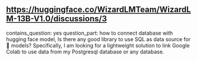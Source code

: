 ## https://huggingface.co/WizardLMTeam/WizardLM-13B-V1.0/discussions/3

contains_question: yes
question_part: how to connect database with hugging face model, Is there any good library to use SQL as data source for :hugs: models? Specifically, I am looking for a lightweight solution to link Google Colab to use data from my Postgresql database or any database.